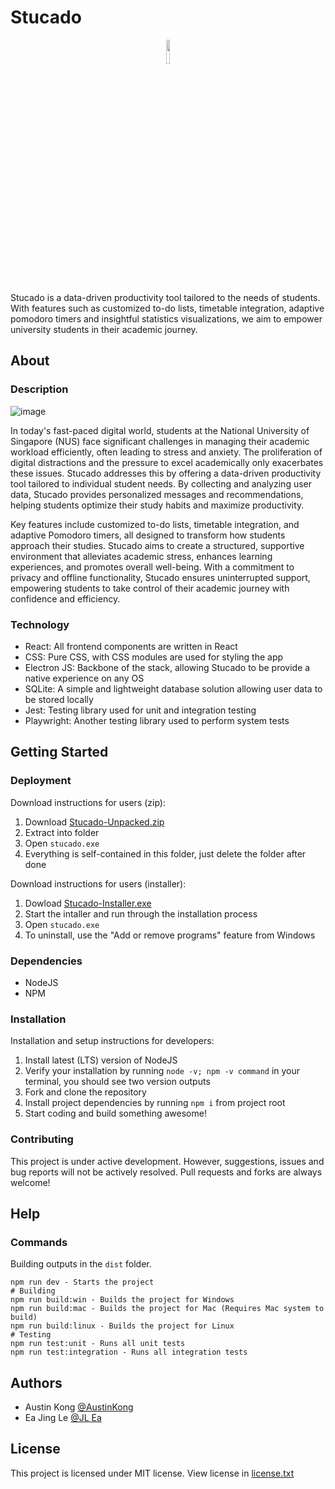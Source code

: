 # Stucado
<p align="center">
  <img src="https://github.com/user-attachments/assets/a2803c31-ff12-4ebf-bbb6-e4f41158421f" width="10%">
</p>

Stucado is a data-driven productivity tool tailored to the needs of students. With features such as customized to-do lists, timetable integration, adaptive pomodoro timers and insightful statistics visualizations, we aim to empower university students in their academic journey.
## About
### Description

![image](https://github.com/user-attachments/assets/7b4c9c69-d1af-47e6-bc07-c04d10d531d0)

In today's fast-paced digital world, students at the National University of Singapore (NUS) face significant challenges in managing their academic workload efficiently, often leading to stress and anxiety. The proliferation of digital distractions and the pressure to excel academically only exacerbates these issues. Stucado addresses this by offering a data-driven productivity tool tailored to individual student needs. By collecting and analyzing user data, Stucado provides personalized messages and recommendations, helping students optimize their study habits and maximize productivity. 

Key features include customized to-do lists, timetable integration, and adaptive Pomodoro timers, all designed to transform how students approach their studies. Stucado aims to create a structured, supportive environment that alleviates academic stress, enhances learning experiences, and promotes overall well-being. With a commitment to privacy and offline functionality, Stucado ensures uninterrupted support, empowering students to take control of their academic journey with confidence and efficiency.
### Technology
* React: All frontend components are written in React
* CSS: Pure CSS, with CSS modules are used for styling the app
* Electron JS: Backbone of the stack, allowing Stucado to be provide a native experience on any OS
* SQLite: A simple and lightweight database solution allowing user data to be stored locally
* Jest: Testing library used for unit and integration testing
* Playwright: Another testing library used to perform system tests
## Getting Started
### Deployment
Download instructions for users (zip):
1. Download [Stucado-Unpacked.zip](https://github.com/AustinKong/stucado/releases/download/v1.0.0/Stucado-Unpacked.zip)
2. Extract into folder
3. Open `stucado.exe`
4. Everything is self-contained in this folder, just delete the folder after done

Download instructions for users (installer):
1. Dowload [Stucado-Installer.exe](https://github.com/AustinKong/stucado/releases/download/v1.0.0/Stucado-Installer.exe)
2. Start the intaller and run through the installation process
3. Open `stucado.exe`
4. To uninstall, use the "Add or remove programs" feature from Windows
### Dependencies
* NodeJS
* NPM
### Installation
Installation and setup instructions for developers:
1. Install latest (LTS) version of NodeJS
2. Verify your installation by running `node -v; npm -v command` in your terminal, you should see two version outputs
3. Fork and clone the repository
4. Install project dependencies by running `npm i` from project root
5. Start coding and build something awesome!
### Contributing
This project is under active development. However, suggestions, issues and bug reports will not be actively resolved. Pull requests and forks are always welcome!
## Help
### Commands
Building outputs in the `dist` folder.

```
npm run dev - Starts the project
# Building
npm run build:win - Builds the project for Windows
npm run build:mac - Builds the project for Mac (Requires Mac system to build)
npm run build:linux - Builds the project for Linux
# Testing
npm run test:unit - Runs all unit tests
npm run test:integration - Runs all integration tests
```
## Authors
- Austin Kong [@AustinKong](https://github.com/AustinKong)
- Ea Jing Le [@JL Ea](https://github.com/JingLeEa)
## License
This project is licensed under MIT license. View license in [license.txt](license.txt)
